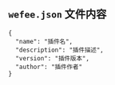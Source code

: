 ## `wefee.json` 文件内容

```
{
  "name": "插件名",
  "description": "插件描述",
  "version": "插件版本",
  "author": "插件作者"
}
```
